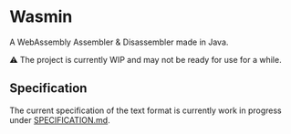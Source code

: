 # Wasmin

A WebAssembly Assembler & Disassembler made in Java.

⚠️ The project is currently WIP and may not be ready for use for a while.

## Specification

The current specification of the text format is currently work in progress under [SPECIFICATION.md](./SPECIFICATION.md).

